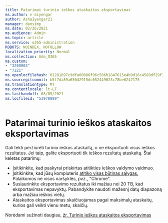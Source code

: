 ```yaml
---
title: Patarimai turinio ieškos ataskaitos eksportavimas
ms.author: v-aiyengar
author: AshaIyengar21
manager: dansimp
ms.date: 02/26/2021
ms.audience: Admin
ms.topic: article
ms.service: o365-administration
ROBOTS: NOINDEX, NOFOLLOW
localization_priority: Normal
ms.collection: Adm_O365
ms.custom:
- "3200003"
- "7221"
ms.openlocfilehash: 01281897c9dfa00080f96c506b1847615e4b9d16c4580df29f36c9ba18950682
ms.sourcegitcommit: b5f7da89a650d2915dc652449623c78be6247175
ms.translationtype: MT
ms.contentlocale: lt-LT
ms.lasthandoff: 08/05/2021
ms.locfileid: "53978889"
---
```

# <a name="tips-for-exporting-a-report-for-content-search"></a>Patarimai turinio ieškos ataskaitos eksportavimas

Gali tekti peržiūrėti turinio ieškos ataskaitą, o ne eksportuoti visus ieškos rezultatus. Jei taip, galite eksportuoti tik ieškos rezultatų ataskaitą. Štai keletas patarimų:

- Įsitikinkite, kad paskyrai priskirtas atitikties ieškos valdymo vaidmuo.
- Įsitikinkite, kad jūsų kompiuteris [atitiko visas būtinas sąlygas.](https://go.microsoft.com/fwlink/?linkid=2102407) Palaikomos ne visos naršyklės, pvz., "Chrome".
- Susiaurinkite eksportavimo rezultatus iki mažiau nei 20 TB, kad eksportavimas nepavyktų. Pabandykite naudoti mažesnį datų diapazoną arba mažiau ieškos vietų.
- Ataskaitos eksportavimas skaičiuojamas pagal maksimalų ataskaitų, kurios gali veikti vienu metu, skaičių.

Norėdami sužinoti daugiau, [žr. Turinio ieškos ataskaitos eksportavimas](https://go.microsoft.com/fwlink/?linkid=2102409)